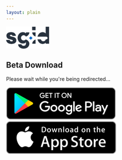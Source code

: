 ```yaml
---
layout: plain
---
```


<head>
    <title>sgID Beta Download</title>
    <meta charset="UTF-8">
    <meta name="viewport" content="width=device-width, initial-scale=1">
    <link href="https://fonts.googleapis.com/css?family=Rubik" rel="stylesheet">
    <link rel="stylesheet" type="text/css" href="{{ "/assets/css/beta-download.css" | relative_url }}">
    <link rel="icon" type="image/png" href="/favicon.png">
</head>

<body>
    <div class="background flex-center">
        <div class="login flex-center">
            <img src="/assets/images/logo.png" height="60">
            <h2>Beta Download</h2>
            <p id="small-text">Please wait while you're being redirected...</p>
            <div class="bottom-bar">
                <a href="https://play.google.com/apps/testing/sg.gov.id.digic"><img class="download-btn"
                        src="/assets/images/googleplay.svg"></a>
                <a href="https://testflight.apple.com/join/jNBz3odb"><img class="download-btn"
                        src="/assets/images/appstore.svg"></a>
            </div>
        </div>
    </div>
</body>
<script>
    var userAgent = navigator.userAgent || navigator.vendor || window.opera
    if (/android/i.test(userAgent)) {
        window.location.href = 'https://play.google.com/apps/testing/sg.gov.id.digic';
    } else if (/iPad|iPhone|iPod/.test(userAgent) && !window.MSStream) {
        window.location.href = 'https://testflight.apple.com/join/jNBz3odb';
    } else {
        document.getElementById('small-text').innerText = 'Please view this page on a mobile browser or click on the buttons below.'
    }
</script>